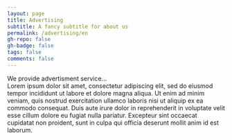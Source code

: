```yaml
---
layout: page
title: Advertising
subtitle: A fancy subtitle for about us
permalink: /advertising/en
gh-repo: false
gh-badge: false
tags: false
comments: false
---
```

We provide advertisment service...<br>
Lorem ipsum dolor sit amet, consectetur adipiscing elit,
         sed do eiusmod tempor incididunt ut labore et dolore magna aliqua.
          Ut enim ad minim veniam, quis nostrud exercitation ullamco laboris nisi ut aliquip ex ea commodo consequat.
           Duis aute irure dolor in reprehenderit in voluptate velit esse cillum dolore eu fugiat nulla pariatur.
            Excepteur sint occaecat cupidatat non proident, sunt in culpa qui officia deserunt mollit anim id est laborum.

